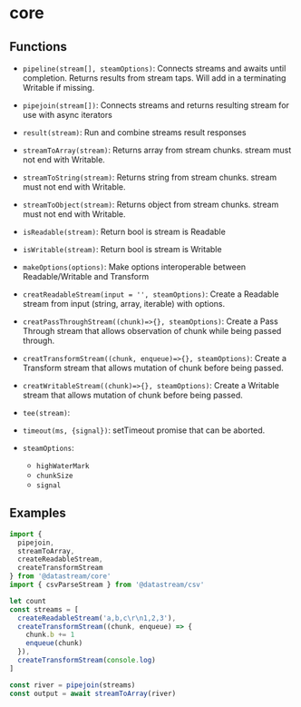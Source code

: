 # core

## Functions
- `pipeline(stream[], steamOptions)`: Connects streams and awaits until completion. Returns results from stream taps. Will add in a terminating Writable if missing.
- `pipejoin(stream[])`: Connects streams and returns resulting stream for use with async iterators
- `result(stream)`: Run and combine streams result responses

- `streamToArray(stream)`: Returns array from stream chunks. stream must not end with Writable.
- `streamToString(stream)`: Returns string from stream chunks. stream must not end with Writable.
- `streamToObject(stream)`: Returns object from stream chunks. stream must not end with Writable.
- `isReadable(stream)`: Return bool is stream is Readable
- `isWritable(stream)`: Return bool is stream is Writable
- `makeOptions(options)`: Make options interoperable between Readable/Writable and Transform
- `creatReadableStream(input = '', steamOptions)`: Create a Readable stream from input (string, array, iterable) with options.
- `creatPassThroughStream((chunk)=>{}, steamOptions)`: Create a Pass Through stream that allows observation of chunk while being passed through.
- `creatTransformStream((chunk, enqueue)=>{}, steamOptions)`: Create a Transform stream that allows mutation of chunk before being passed.
- `creatWritableStream((chunk)=>{}, steamOptions)`: Create a Writable stream that allows mutation of chunk before being passed.
- `tee(stream)`: 
- `timeout(ms, {signal})`: setTimeout promise that can be aborted.

- `steamOptions`:
  - `highWaterMark`
  - `chunkSize`
  - `signal`

## Examples

```javascript
import {
  pipejoin,
  streamToArray,
  createReadableStream,
  createTransformStream
} from '@datastream/core'
import { csvParseStream } from '@datastream/csv'

let count
const streams = [
  createReadableStream('a,b,c\r\n1,2,3'),
  createTransformStream((chunk, enqueue) => {
	chunk.b += 1
	enqueue(chunk)
  }),
  createTransformStream(console.log)
]

const river = pipejoin(streams)
const output = await streamToArray(river)
```
